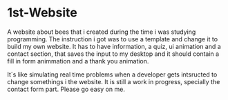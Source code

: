 # 1st-Website
<p>A website about bees that i created during the time i was studying programming. The instruction i got was to use a template and change it to build my own website. It has to have information, a quiz, ui animation and a contact section, that saves the input to my desktop and it should contain a fill in form animmation and a thank you animation. </p>
It´s like simulating real time problems when a developer gets intsructed to change somethings i the website. 
It is still a work in progress, specially the contact form part. Please go easy on me.
